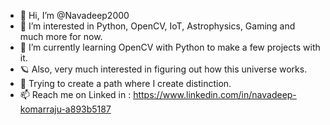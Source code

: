 - 👋 Hi, I’m @Navadeep2000
- 👀 I’m interested in Python, OpenCV, IoT, Astrophysics, Gaming and much more for now. 
- 🌱 I’m currently learning OpenCV with Python to make a few projects with it.
- 🪐 Also, very much interested in figuring out how this universe works.
- 👣 Trying to create a path where I create distinction. 
- 📫 Reach me on Linked in : https://www.linkedin.com/in/navadeep-komarraju-a893b5187
